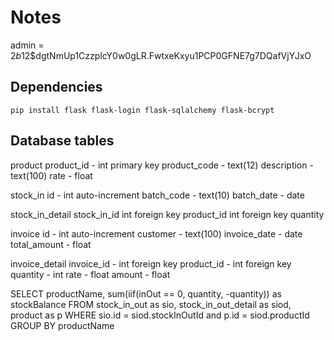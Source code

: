 # Notes

admin = $2b$12$dgtNmUp1CzzplcY0w0gLR.FwtxeKxyu1PCP0GFNE7g7DQafVjYJxO

## Dependencies

```pip install flask flask-login flask-sqlalchemy flask-bcrypt```

## Database tables

product
    product_id - int primary key
    product_code - text(12)
    description - text(100)
    rate - float

stock_in
    id - int auto-increment
    batch_code - text(10)
    batch_date - date

stock_in_detail
    stock_in_id int foreign key
    product_id int foreign key
    quantity

invoice
    id - int auto-increment
    customer - text(100)
    invoice_date - date
    total_amount - float

invoice_detail
    invoice_id - int foreign key
    product_id - int foreign key
    quantity - int
    rate - float
    amount - float

SELECT productName, sum(iif(inOut == 0, quantity, -quantity)) as stockBalance
FROM stock_in_out as sio, stock_in_out_detail as siod, product as p
WHERE sio.id = siod.stockInOutId and p.id = siod.productId
GROUP BY productName